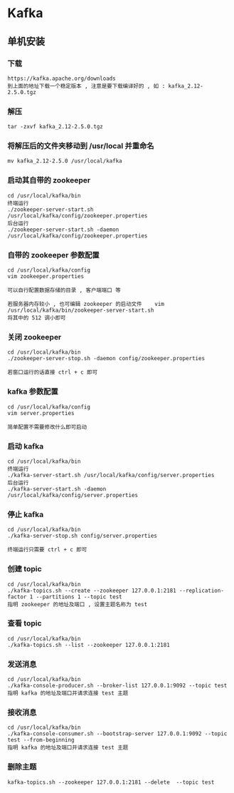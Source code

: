 # Kafka

    
    
    
    
## 单机安装

### 下载

    https://kafka.apache.org/downloads
    到上面的地址下载一个稳定版本 , 注意是要下载编译好的 , 如 : kafka_2.12-2.5.0.tgz
    
### 解压

    tar -zxvf kafka_2.12-2.5.0.tgz
    
### 将解压后的文件夹移动到 /usr/local 并重命名

    mv kafka_2.12-2.5.0 /usr/local/kafka
    
### 启动其自带的 zookeeper

    cd /usr/local/kafka/bin
    终端运行
    ./zookeeper-server-start.sh /usr/local/kafka/config/zookeeper.properties
    后台运行
    ./zookeeper-server-start.sh -daemon /usr/local/kafka/config/zookeeper.properties
### 自带的 zookeeper 参数配置

    cd /usr/local/kafka/config
    vim zookeeper.properties
    
    可以自行配置数据存储的目录 , 客户端端口 等
     
    若服务器内存较小 , 也可编辑 zookeeper 的启动文件    vim /usr/local/kafka/bin/zookeeper-server-start.sh
    将其中的 512 调小即可

### 关闭 zookeeper 

    cd /usr/local/kafka/bin
    ./zookeeper-server-stop.sh -daemon config/zookeeper.properties
    
    若窗口运行的话直接 ctrl + c 即可
    
### kafka 参数配置

    cd /usr/local/kafka/config
    vim server.properties
    
    简单配置不需要修改什么即可启动
    
### 启动 kafka 

    cd /usr/local/kafka/bin
    终端运行
    ./kafka-server-start.sh /usr/local/kafka/config/server.properties
    后台运行
    ./kafka-server-start.sh -daemon /usr/local/kafka/config/server.properties
     
### 停止 kafka

    cd /usr/local/kafka/bin
    ./kafka-server-stop.sh config/server.properties
    
    终端运行只需要 ctrl + c 即可
    
### 创建 topic

    cd /usr/local/kafka/bin
    ./kafka-topics.sh --create --zookeeper 127.0.0.1:2181 --replication-factor 1 --partitions 1 --topic test
    指明 zookeeper 的地址及端口 , 设置主题名称为 test
    
### 查看 topic

    cd /usr/local/kafka/bin
    ./kafka-topics.sh --list --zookeeper 127.0.0.1:2181
    
### 发送消息
    
    cd /usr/local/kafka/bin
    ./kafka-console-producer.sh --broker-list 127.0.0.1:9092 --topic test
    指明 kafka 的地址及端口并请求连接 test 主题
    
### 接收消息

    cd /usr/local/kafka/bin
    ./kafka-console-consumer.sh --bootstrap-server 127.0.0.1:9092 --topic test --from-beginning
    指明 kafka 的地址及端口并请求连接 test 主题
    
### 删除主题

    kafka-topics.sh --zookeeper 127.0.0.1:2181 --delete  --topic test